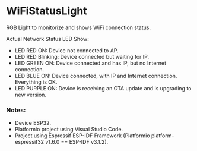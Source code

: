 # WiFiStatusLight

RGB Light to monitorize and shows WiFi connection status.

Actual Network Status LED Show:
- LED RED ON: Device not connected to AP.
- LED RED Blinking: Device connected but waiting for IP.
- LED GREEN ON: Device connected and has IP, but no Internet connection.
- LED BLUE ON: Device connected, with IP and Internet connection. Everything is OK.
- LED PURPLE ON: Device is receiving an OTA update and is upgrading to new version.

### Notes:
- Device ESP32.
- Platformio project using Visual Studio Code.
- Project using Espressif ESP-IDF Framework (Platformio platform-espressif32 v1.6.0 == ESP-IDF v3.1.2).
